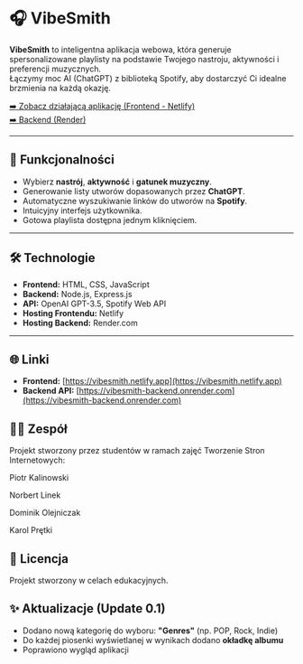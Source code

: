 # 🎧 VibeSmith

**VibeSmith** to inteligentna aplikacja webowa, która generuje spersonalizowane playlisty na podstawie Twojego nastroju, aktywności i preferencji muzycznych.  
Łączymy moc AI (ChatGPT) z biblioteką Spotify, aby dostarczyć Ci idealne brzmienia na każdą okazję.

[➡️ Zobacz działającą aplikację (Frontend - Netlify)](https://vibesmith.netlify.app)  
[➡️ Backend (Render)](https://vibesmith-backend.onrender.com)

---

## 🚀 Funkcjonalności
- Wybierz **nastrój**, **aktywność** i **gatunek muzyczny**.
- Generowanie listy utworów dopasowanych przez **ChatGPT**.
- Automatyczne wyszukiwanie linków do utworów na **Spotify**.
- Intuicyjny interfejs użytkownika.
- Gotowa playlista dostępna jednym kliknięciem.

---

## 🛠️ Technologie
- **Frontend:** HTML, CSS, JavaScript
- **Backend:** Node.js, Express.js
- **API:** OpenAI GPT-3.5, Spotify Web API
- **Hosting Frontendu:** Netlify
- **Hosting Backend:** Render.com

---

## 🌐 Linki
- **Frontend:** [https://vibesmith.netlify.app](https://vibesmith.netlify.app)
- **Backend API:** [https://vibesmith-backend.onrender.com](https://vibesmith-backend.onrender.com)

## 👨‍💻 Zespół
Projekt stworzony przez studentów w ramach zajęć Tworzenie Stron Internetowych:

Piotr Kalinowski

Norbert Linek

Dominik Olejniczak

Karol Prętki

## 📄 Licencja
Projekt stworzony w celach edukacyjnych.

## ✨ Aktualizacje (Update 0.1)

- Dodano nową kategorię do wyboru: **"Genres"** (np. POP, Rock, Indie)
- Do każdej piosenki wyświetlanej w wynikach dodano **okładkę albumu**
- Poprawiono wygląd aplikacji
